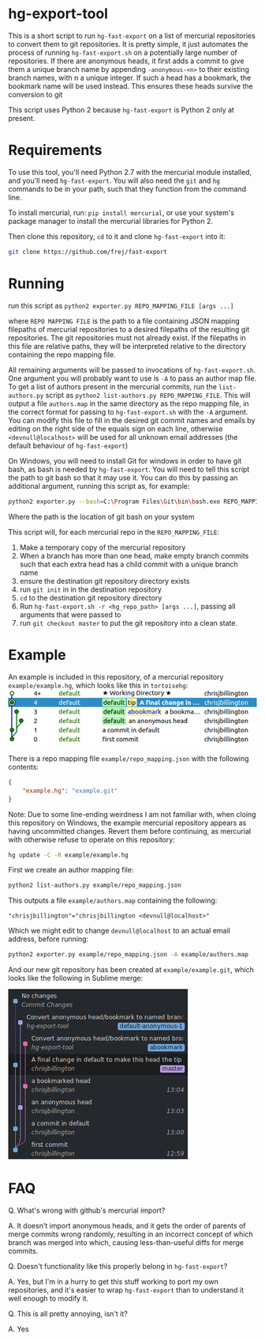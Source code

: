 hg-export-tool
=====================

This is a short script to run `hg-fast-export` on a list of mercurial repositories to
convert them to git repositories. It is pretty simple, it just automates the process of
running `hg-fast-export.sh` on a potentially large number of repositories. If there are
anonymous heads, it first adds a commit to give them a unique branch name by appending
`-anonymous-<n>` to their existing branch names, with n a unique integer. If such a head
has a bookmark, the bookmark name will be used instead. This ensures these heads survive
the conversion to git

This script uses Python 2 because `hg-fast-export` is Python 2 only at present.

Requirements
============

To use this tool, you'll need Python 2.7 with the mercurial module installed, and you'll
need `hg-fast-export`. You will also need the `git` and `hg` commands to be in your
path, such that they function from the command line.

To install mercurial, run: `pip install mercurial`, or use your system's package manager
to install the mercurial libraries for Python 2.

Then clone this repository, `cd` to it and clone `hg-fast-export` into it:
```bash
git clone https://github.com/frej/fast-export
```

Running
=======

run this script as `python2 exporter.py REPO_MAPPING_FILE [args ...]`

where `REPO MAPPING FILE` is the path to a file containing JSON mapping filepaths of
mercurial repositories to a desired filepaths of the resulting git repositories. The git
repositories must not already exist. If the filepaths in this file are relative paths,
they will be interpreted relative to the directory containing the repo mapping file.

All remaining arguments will be passed to invocations of `hg-fast-export.sh`. One
argument you will probably want to use is `-A` to pass an author map file. To get a list
of authors present in the mercurial commits, run the `list-authors.py` script as
`python2 list-authors.py REPO_MAPPING_FILE`. This will output a file `authors.map` in
the same directory as the repo mapping file, in the correct format for passing to
`hg-fast-export.sh` with the `-A` argument. You can modify this file to fill in the
desired git commit names and emails by editing on the right side of the equals sign on
each line, otherwise `<devnull@localhost>` will be used for all unknown email addresses
(the default behaviour of `hg-fast-export`)

On Windows, you will need to install Git for windows in order to have git bash, as bash
is needed by `hg-fast-export`. You will need to tell this script the path to git bash so
that it may use it. You can do this by passing an additional argument, running this
script as, for example:

```bash
python2 exporter.py --bash=C:\Program Files\Git\bin\bash.exe REPO_MAPPING_FILE [args ...]`
```

Where the path is the location of git bash on your system


This script will, for each mercurial repo in the `REPO_MAPPING_FILE`:

1. Make a temporary copy of the mercurial repository
2. When a branch has more than one head, make empty branch commits such that each extra
   head has a child commit with a unique branch name
3. ensure the destination git repository directory exists
4. run `git init` in in the destination repository
5. `cd` to the destination git repository directory
6. Run `hg-fast-export.sh -r <hg_repo_path> [args ...]`, passing all  arguments that
   were passed  to 
7. run `git checkout master` to put the git repository into a clean state.


Example
=======

An example is included in this repository, of a mercurial repository
`example/example.hg`, which looks like this in `tortoisehg`:
![hg_screenshot.png](example/hg_screenshot.png)

There is a repo mapping file `example/repo_mapping.json` with
the following contents:
```json
{
    "example.hg": "example.git"
}
```

Note: Due to some line-ending weirdness I am not familiar with, when cloing this
repository on Windows, the example mercurial repository appears as having uncommitted
changes. Revert them before continuing, as mercurial with otherwise refuse to operate on
this repository:
```bash
hg update -C -R example/example.hg
```

First we create an author mapping file:
```bash
python2 list-authors.py example/repo_mapping.json
```

This outputs a file `example/authors.map` containing the following:
```
"chrisjbillington"="chrisjbillington <devnull@localhost>"
```
Which we might edit to change `devnull@localhost` to an actual email address, before
running:
```bash
python2 exporter.py example/repo_mapping.json -A example/authors.map
```

And our new git repository has been created at `example/example.git`, which looks
like the following in Sublime merge:

![git_screenshot.png](example/git_screenshot.png)


FAQ
===

Q. What's wrong with github's mercurial import?

A. It doesn't import anonymous heads, and it gets the order of parents of merge commits
   wrong randomly, resulting in an incorrect concept of which branch was merged into
   which, causing less-than-useful diffs for merge commits.

Q. Doesn't functionality like this properly belong in `hg-fast-export`?

A. Yes, but I'm in a hurry to get this stuff working to port my own repositories, and
   it's easier to wrap `hg-fast-export` than to understand it well enough to modify it.

Q. This is all pretty annoying, isn't it?

A. Yes
